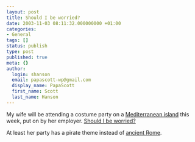 ```yaml
---
layout: post
title: Should I be worried?
date: 2003-11-03 08:11:32.000000000 +01:00
categories:
- General
tags: []
status: publish
type: post
published: true
meta: {}
author:
  login: shanson
  email: papascott-wp@gmail.com
  display_name: PapaScott
  first_name: Scott
  last_name: Hanson
---
```

<p>My wife will be attending a costume party on a <a title="Everything about the Maltese Islands - Malta, Gozo and Comino" href="http://www.visitmalta.com/">Mediterranean island</a> this week, put on by her employer. <a title="Calpundit: Absolutely, Your Honor, It Was a Legitimate Business Expense" href="http://www.calpundit.com/archives/002551.html">Should I be worried?</a></p>
<p>At least her party has a pirate theme instead of <a title="MSNBC: It?s My Party ..." href="http://www.msnbc.com/news/987944.asp?0cv=KB10&cp1=1">ancient Rome</a>.</p>
